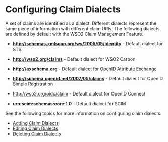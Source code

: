 # Configuring Claim Dialects

A set of claims are identified as a dialect. Different dialects
represent the same piece of information with different claim URIs. The
following dialects are defined by default with the WSO2 Claim Management
Feature.

-   **http://schemas.xmlsoap.org/ws/2005/05/identity** - Default dialect
    for STS
-   **http://wso2.org/claims** - Default dialect for WSO2 Carbon
-   **http://axschema.org** - Default dialect for OpenID Attribute
    Exchange
-   **http://schema.openid.net/2007/05/claims** - Default dialect for
    OpenID Simple Registration
-   http://wso2.org/oidc/claim - Default dialect for OpenID Connect

-   **urn:scim:schemas:core:1.0** - Default dialect for SCIM

See the following topics for more information on configuring claim
dialects.

-   [Adding Claim Dialects](_Adding_Claim_Dialects_)
-   [Editing Claim Dialects](_Editing_Claim_Dialects_)
-   [Deleting Claim Dialects](_Deleting_Claim_Dialects_)
